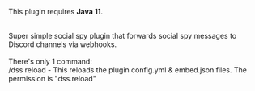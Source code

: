 This plugin requires **Java 11**.

<br>
Super simple social spy plugin that forwards social spy messages to Discord channels via webhooks.
<br>
<br>
There's only 1 command:
<br>
/dss reload - This reloads the plugin config.yml & embed.json files. The permission is "dss.reload"
